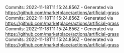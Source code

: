 Commits: 2022-11-18T11:15:24.856Z - Generated via https://github.com/marketplace/actions/artificial-grass
<br>
Commits: 2022-11-18T11:15:24.856Z - Generated via https://github.com/marketplace/actions/artificial-grass
<br>
Commits: 2022-11-18T11:15:24.856Z - Generated via https://github.com/marketplace/actions/artificial-grass
<br>
Commits: 2022-11-18T11:15:24.856Z - Generated via https://github.com/marketplace/actions/artificial-grass
<br>
